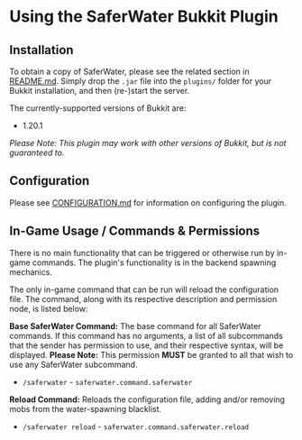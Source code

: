# Using the SaferWater Bukkit Plugin

## Installation

To obtain a copy of SaferWater, please see the related section in [README.md](README.md). Simply drop the `.jar` file into the `plugins/` folder for your Bukkit installation, and then (re-)start the server.

The currently-supported versions of Bukkit are:
- 1.20.1

_Please Note: This plugin may work with other versions of Bukkit, but is not guaranteed to._

## Configuration

Please see [CONFIGURATION.md](CONFIGURATION.md) for information on configuring the plugin.

## In-Game Usage / Commands & Permissions

There is no main functionality that can be triggered or otherwise run by in-game commands. The plugin's functionality is in the backend spawning mechanics.

The only in-game command that can be run will reload the configuration file. The command, along with its respective description and permission node, is listed below:

**Base SaferWater Command:** The base command for all SaferWater commands. If this command has no arguments, a list of all subcommands that the sender has permission to use, and their respective syntax, will be displayed. **Please Note:** This permission **MUST** be granted to all that wish to use any SaferWater subcommand.
- `/saferwater` - `saferwater.command.saferwater`

**Reload Command:** Reloads the configuration file, adding and/or removing mobs from the water-spawning blacklist.
- `/saferwater reload` - `saferwater.command.saferwater.reload`
